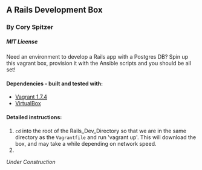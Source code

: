 ## A Rails Development Box
### By Cory Spitzer
##### *MIT License*

Need an environment to develop a Rails app with a Postgres DB? Spin up this vagrant box, provision it with the Ansible scripts and you should be all set!

#### Dependencies - built and tested with:
  * [Vagrant 1.7.4](https://www.vagrantup.com/download-archive/v1.7.4.html)
  * [VirtualBox](https://www.virtualbox.org/wiki/Download_Old_Builds)

#### Detailed instructions:
  1. `cd` into the root of the Rails_Dev_Directory so that we are in the same directory as the `Vagrantfile` and run 'vagrant up'. This will download the box, and may take a while depending on network speed.
  2. 


*Under Construction*
